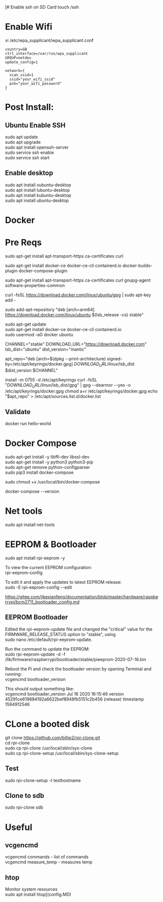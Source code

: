 [# Enable ssh on SD Card 
touch /ssh 

# Enable Wifi
vi /etc/wpa_supplicant/wpa_supplicant.conf 

  	country=GB 
  	ctrl_interface=/var/run/wpa_supplicant 
  	GROUP=netdev 
  	update_config=1

	network={ 
	  scan_ssid=1 
	  ssid="your_wifi_ssid" 
      psk="your_wifi_password" 
  	} 

# Post Install: 

## Ubuntu Enable SSH 
sudo apt update   
sudo apt upgrade   
sudo apt install openssh-server   
sudo service ssh enable   
sudo service ssh start   

## Enable desktop   
sudo apt install xubuntu-desktop   
sudo apt install lubuntu-desktop   
sudo apt install kubuntu-desktop   
sudo apt install ubuntu-desktop  

# Docker 

# Pre Reqs
sudo apt-get install apt-transport-https ca-certificates curl

sudo apt-get install docker-ce docker-ce-cli containerd.io docker-buildx-plugin docker-compose-plugin

sudo apt-get install apt-transport-https ca-certificates curl gnupg-agent software-properties-common

curl -fsSL https://download.docker.com/linux/ubuntu/gpg | sudo apt-key add -

sudo add-apt-repository "deb \[arch=arm64\] https://download.docker.com/linux/ubuntu $(lsb_release -cs) stable"

sudo apt-get update  
sudo apt-get install docker-ce docker-ce-cli containerd.io  
sudo usermod -aG docker ubuntu  

CHANNEL="stable"
DOWNLOAD_URL="https://download.docker.com"
lsb_dist="ubuntu"
dist_version="mantic"

apt_repo="deb [arch=$(dpkg --print-architecture) signed-by=/etc/apt/keyrings/docker.gpg] $DOWNLOAD_URL/linux/$lsb_dist $dist_version $CHANNEL"

install -m 0755 -d /etc/apt/keyrings
curl -fsSL \"$DOWNLOAD_URL/linux/$lsb_dist/gpg\" | gpg --dearmor --yes -o /etc/apt/keyrings/docker.gpg
chmod a+r /etc/apt/keyrings/docker.gpg
echo \"$apt_repo\" > /etc/apt/sources.list.d/docker.list


##  Validate 
docker run hello-world  

# Docker Compose 
sudo apt-get install -y libffi-dev libssl-dev  
sudo apt-get install -y python3 python3-pip  
sudo apt-get remove python-configparser  
sudo pip3 install docker-compose  

sudo chmod +x /usr/local/bin/docker-compose  

docker-compose --version  

#  Net tools 
sudo apt install net-tools  

#  EEPROM & Bootloader
sudo apt install rpi-eeprom -y  

To view the current EEPROM configuration:  
rpi-eeprom-config  

To edit it and apply the updates to latest EEPROM release:  
sudo -E rpi-eeprom-config --edit    

https://gitee.com/jikexianfeng/documentation/blob/master/hardware/raspberrypi/bcm2711_bootloader_config.md


##  EEPROM Bootloader
Edited the rpi-eeprom-update file and changed the "critical" value for the FIRMWARE_RELEASE_STATUS option to "stable", using  
sudo nano /etc/default/rpi-eeprom-update. 

Run the command to update the EEPROM:  
sudo rpi-eeprom-update -d -f /lib/firmware/raspberrypi/bootloader/stable/pieeprom-2020-07-16.bin 

Reboot the Pi and check the bootloader version by opening Terminal and running:   
vcgencmd bootloader_version   

This should output something like:  
vcgencmd bootloader_version Jul 16 2020 16:15:46 version 45291ce619884192a6622bef8948fb5151c2b456 (release) timestamp 1594912546   


#  CLone a booted disk
git clone https://github.com/billw2/rpi-clone.git  
cd rpi-clone  
sudo cp rpi-clone /usr/local/sbin/sys-clone   
sudo cp rpi-clone-setup /usr/local/sbin/sys-clone-setup  

## Test  
sudo rpi-clone-setup -t testhostname

## Clone to sdb  
sudo rpi-clone sdb

#  Useful

## vcgencmd
vcgencmd commands - list of commands  
vcgencmd measure_temp - measures temp

## htop
Monitor system resources  
sudo apt install htop](config.MD)
